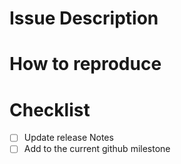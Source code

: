 # Issue Description

# How to reproduce

# Checklist

- [ ] Update release Notes
- [ ] Add to the current github milestone 
